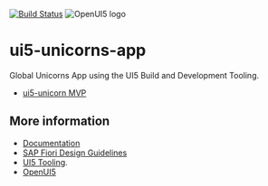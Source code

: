 [![Build Status](https://travis-ci.org/SAP/openui5-worklist-app.svg?branch=master)](https://travis-ci.org/SAP/openui5-worklist-app)
![OpenUI5 logo](http://openui5.org/images/OpenUI5_new_big_side.png)

# ui5-unicorns-app
Global Unicorns App using the UI5 Build and Development Tooling.

* [ui5-unicorn MVP](http://49.234.230.70:8080/)

## More information
* [Documentation](https://openui5.hana.ondemand.com/#/topic/a77f2d29299247f8a3e30226507b1765)
* [SAP Fiori Design Guidelines](https://experience.sap.com/fiori-design/)
* [UI5 Tooling](https://github.com/SAP/ui5-tooling). 
* [OpenUI5](https://github.com/SAP/openui5)

